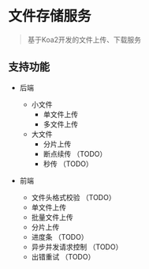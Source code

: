 # 文件存储服务
> 基于Koa2开发的文件上传、下载服务

## 支持功能
- 后端
    - 小文件
        - 单文件上传
        - 多文件上传
    - 大文件
        - 分片上传
        - 断点续传 （TODO）
        - 秒传 （TODO）

- 前端
    - 文件头格式校验 （TODO）
    - 单文件上传
    - 批量文件上传
    - 分片上传
    - 进度条 （TODO）
    - 异步并发请求控制 （TODO）
    - 出错重试 （TODO）